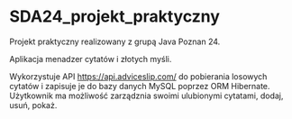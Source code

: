 # SDA24_projekt_praktyczny

Projekt praktyczny realizowany z grupą Java Poznan 24.


Aplikacja menadzer cytatów i złotych myśli.

Wykorzystuje API https://api.adviceslip.com/ do pobierania losowych cytatów i zapisuje je do bazy danych MySQL poprzez ORM Hibernate.
Użytkownik ma możliwość zarządznia swoimi ulubionymi cytatami, dodaj, usuń, pokaż.

